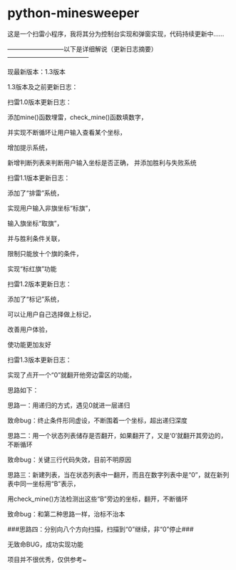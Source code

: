 # python-minesweeper
这是一个扫雷小程序，我将其分为控制台实现和弹窗实现，代码持续更新中……


—————————以下是详细解说（更新日志摘要）—————————————


现最新版本：1.3版本


1.3版本及之前更新日志：


扫雷1.0版本更新日志：


添加mine()函数埋雷，check_mine()函数填数字，


并实现不断循环让用户输入查看某个坐标，


增加提示系统，


新增判断列表来判断用户输入坐标是否正确，
并添加胜利与失败系统


扫雷1.1版本更新日志：


添加了“排雷”系统，


实现用户输入非旗坐标“标旗”，


输入旗坐标“取旗”，


并与胜利条件关联，


限制只能放十个旗的条件，


实现“标红旗”功能


扫雷1.2版本更新日志：


添加了“标记”系统，


可以让用户自己选择做上标记，


改善用户体验，


使功能更加友好


扫雷1.3版本更新日志：


实现了点开一个“0”就翻开他旁边雷区的功能，


思路如下：


思路一：用递归的方式，遇见0就进一层递归


致命bug：终止条件形同虚设，不断围着一个坐标，超出递归深度


思路二：用一个状态列表储存是否翻开，如果翻开了，又是‘0’就翻开其旁边的，不断循环


致命bug：关键三行代码失效，目前不明原因


思路三：新建列表，当在状态列表中一翻开，而且在数字列表中是“0”，就在新列表中同一坐标用“B”表示，


用check_mine()方法检测出这些“B”旁边的坐标，翻开，不断循环


致命bug：和第二种思路一样，治标不治本


###思路四：分别向八个方向扫描，扫描到“0”继续，非“0”停止###


无致命BUG，成功实现功能


项目并不很优秀，仅供参考~
